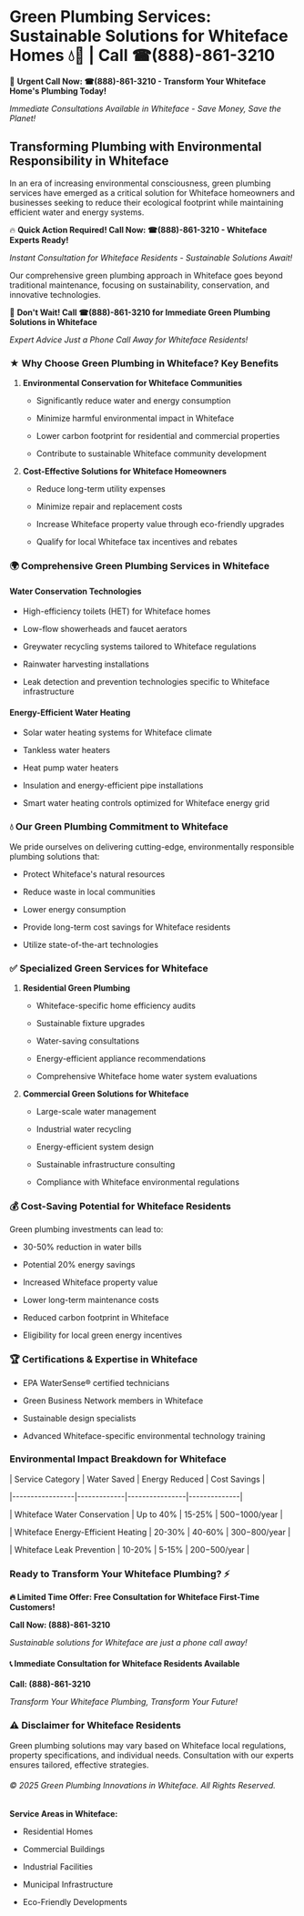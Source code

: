 # Green Plumbing Services: Sustainable Solutions for Whiteface Homes 💧🌿 | Call ☎(888)-861-3210

🚨 **Urgent Call Now: ☎(888)-861-3210 - Transform Your Whiteface Home's Plumbing Today!**
*Immediate Consultations Available in Whiteface - Save Money, Save the Planet!*

## Transforming Plumbing with Environmental Responsibility in Whiteface

In an era of increasing environmental consciousness, green plumbing services have emerged as a critical solution for Whiteface homeowners and businesses seeking to reduce their ecological footprint while maintaining efficient water and energy systems. 

🔥 **Quick Action Required! Call Now: ☎(888)-861-3210 - Whiteface Experts Ready!**
*Instant Consultation for Whiteface Residents - Sustainable Solutions Await!*

Our comprehensive green plumbing approach in Whiteface goes beyond traditional maintenance, focusing on sustainability, conservation, and innovative technologies.

🚨 **Don't Wait! Call ☎(888)-861-3210 for Immediate Green Plumbing Solutions in Whiteface**
*Expert Advice Just a Phone Call Away for Whiteface Residents!*

### ★ Why Choose Green Plumbing in Whiteface? Key Benefits

1. **Environmental Conservation for Whiteface Communities** 
   - Significantly reduce water and energy consumption
   - Minimize harmful environmental impact in Whiteface
   - Lower carbon footprint for residential and commercial properties
   - Contribute to sustainable Whiteface community development

2. **Cost-Effective Solutions for Whiteface Homeowners** 
   - Reduce long-term utility expenses
   - Minimize repair and replacement costs
   - Increase Whiteface property value through eco-friendly upgrades
   - Qualify for local Whiteface tax incentives and rebates

### 🌍 Comprehensive Green Plumbing Services in Whiteface

#### Water Conservation Technologies
- High-efficiency toilets (HET) for Whiteface homes
- Low-flow showerheads and faucet aerators
- Greywater recycling systems tailored to Whiteface regulations
- Rainwater harvesting installations
- Leak detection and prevention technologies specific to Whiteface infrastructure

#### Energy-Efficient Water Heating
- Solar water heating systems for Whiteface climate
- Tankless water heaters
- Heat pump water heaters
- Insulation and energy-efficient pipe installations
- Smart water heating controls optimized for Whiteface energy grid

### 💧 Our Green Plumbing Commitment to Whiteface

We pride ourselves on delivering cutting-edge, environmentally responsible plumbing solutions that:
- Protect Whiteface's natural resources
- Reduce waste in local communities
- Lower energy consumption
- Provide long-term cost savings for Whiteface residents
- Utilize state-of-the-art technologies

### ✅ Specialized Green Services for Whiteface

1. **Residential Green Plumbing**
   - Whiteface-specific home efficiency audits
   - Sustainable fixture upgrades
   - Water-saving consultations
   - Energy-efficient appliance recommendations
   - Comprehensive Whiteface home water system evaluations

2. **Commercial Green Solutions for Whiteface**
   - Large-scale water management
   - Industrial water recycling
   - Energy-efficient system design
   - Sustainable infrastructure consulting
   - Compliance with Whiteface environmental regulations

### 💰 Cost-Saving Potential for Whiteface Residents

Green plumbing investments can lead to:
- 30-50% reduction in water bills
- Potential 20% energy savings
- Increased Whiteface property value
- Lower long-term maintenance costs
- Reduced carbon footprint in Whiteface
- Eligibility for local green energy incentives

### 🏆 Certifications & Expertise in Whiteface

- EPA WaterSense® certified technicians
- Green Business Network members in Whiteface
- Sustainable design specialists
- Advanced Whiteface-specific environmental technology training

### Environmental Impact Breakdown for Whiteface

| Service Category | Water Saved | Energy Reduced | Cost Savings |
|-----------------|-------------|----------------|--------------|
| Whiteface Water Conservation | Up to 40% | 15-25% | $500-$1000/year |
| Whiteface Energy-Efficient Heating | 20-30% | 40-60% | $300-$800/year |
| Whiteface Leak Prevention | 10-20% | 5-15% | $200-$500/year |

### Ready to Transform Your Whiteface Plumbing? ⚡

**🔥 Limited Time Offer: Free Consultation for Whiteface First-Time Customers!**

**Call Now: (888)-861-3210**
*Sustainable solutions for Whiteface are just a phone call away!*

#### 📞 Immediate Consultation for Whiteface Residents Available

**Call: (888)-861-3210**
*Transform Your Whiteface Plumbing, Transform Your Future!*

### ⚠️ Disclaimer for Whiteface Residents

Green plumbing solutions may vary based on Whiteface local regulations, property specifications, and individual needs. Consultation with our experts ensures tailored, effective strategies.

###### © 2025 Green Plumbing Innovations in Whiteface. All Rights Reserved.

**Service Areas in Whiteface:** 
- Residential Homes
- Commercial Buildings
- Industrial Facilities
- Municipal Infrastructure
- Eco-Friendly Developments